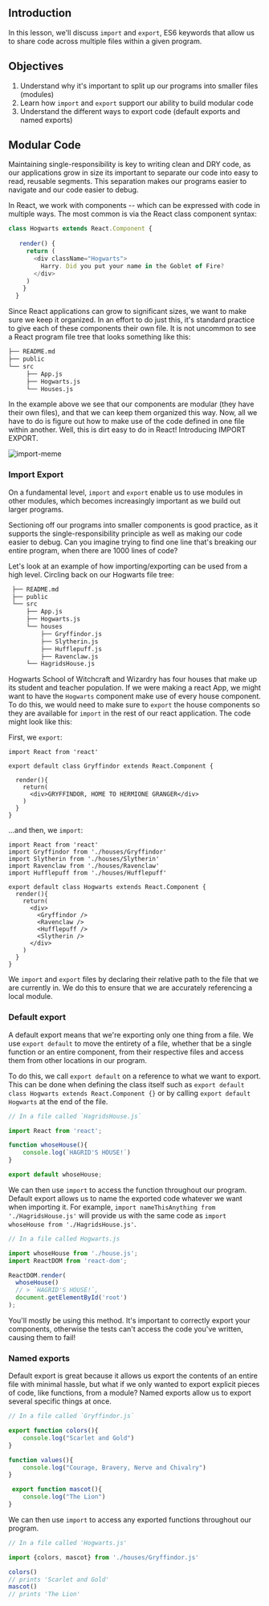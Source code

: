 ## Introduction
In this lesson, we'll discuss `import` and `export`, ES6 keywords that allow us to share code across multiple files within a given program.

## Objectives
1. Understand why it's important to split up our programs into smaller files (modules)
2. Learn how `import` and `export` support our ability to build modular code
3. Understand the different ways to export code (default exports and named exports)

## Modular Code

Maintaining single-responsibility is key to writing clean and DRY code, as our applications grow in size its important to separate our code into easy to read, reusable segments. This separation makes our programs easier to navigate and our code easier to debug.

In React, we work with components -- which can be expressed with code in multiple ways. The most common is via the React class component syntax:

```js
class Hogwarts extends React.Component {
  
   render() {
     return (
       <div className="Hogwarts">
         Harry. Did you put your name in the Goblet of Fire?
       </div>
     )
    }
  }
```

Since React applications can grow to significant sizes, we want to make sure we keep it organized. In an effort to do just this, it's standard practice to give each of these components their own file. It is not uncommon to see a React program file tree that looks something like this:

```bash
├── README.md
├── public
└── src
     ├── App.js
     ├── Hogwarts.js
     └── Houses.js
``` 
     
In the example above we see that our components are modular (they have their own files), and that we can keep them organized this way. Now, all we have to do is figure out how to make use of the code defined in one file within another. Well, this is dirt easy to do in React! Introducing IMPORT EXPORT.

![import-meme](https://memegenerator.net/img/instances/11027875/yo-dawg-we-heard-you-like-to-import-data-so-we-put-an-export-feature-into-your-data-import-maps-so-y.jpg)

### Import Export
On a fundamental level, `import` and `export` enable us to use modules in other modules, which becomes increasingly important as we build out larger programs.

Sectioning off our programs into smaller components is good practice, as it supports the single-responsibility principle as well as making our code easier to debug. Can you imagine trying to find one line that's breaking our entire program, when there are 1000 lines of code?

Let's look at an example of how importing/exporting can be used from a high level. Circling back on our Hogwarts file tree:

```bash
 ├── README.md
 ├── public
 └── src
     ├── App.js
     ├── Hogwarts.js
     └── houses
         ├── Gryffindor.js
         ├── Slytherin.js
         ├── Hufflepuff.js
         ├── Ravenclaw.js
	 └── HagridsHouse.js
``` 

Hogwarts School of Witchcraft and Wizardry has four houses that make up its student and teacher population. If we were making a react App, we might want to have the `Hogwarts` component make use of every house component. To do this, we would need to make sure to `export` the house components so they are available for `import` in the rest of our react application. The code might look like this:

First, we `export`:

```
import React from 'react'

export default class Gryffindor extends React.Component {

  render(){
    return(
      <div>GRYFFINDOR, HOME TO HERMIONE GRANGER</div>
    )
  }
}
```

...and then, we `import`:

```
import React from 'react'
import Gryffindor from './houses/Gryffindor'
import Slytherin from './houses/Slytherin'
import Ravenclaw from './houses/Ravenclaw'
import Hufflepuff from './houses/Hufflepuff'

export default class Hogwarts extends React.Component {
  render(){
    return(
      <div>
        <Gryffindor />
        <Ravenclaw />
        <Hufflepuff />
        <Slytherin />
      </div>
    )
  }
}
```

We `import` and `export` files by declaring their relative path to the file that we are currently in. We do this to ensure that we are accurately referencing a local module.

### Default export
A default export means that we're exporting only one thing from a file. We use `export default` to move the entirety of a file, whether that be a single function or an entire component, from their respective files and access them from other locations in our program.

To do this, we call `export default` on a reference to what we want to export. This can be done when defining the class itself such as `export default class Hogwarts extends React.Component {}` or by calling `export default Hogwarts` at the end of the file.

```js
// In a file called `HagridsHouse.js`

import React from 'react';

function whoseHouse(){
	console.log(`HAGRID'S HOUSE!`)
}

export default whoseHouse;
```
We can then use `import` to access the function throughout our program. Default export allows us to name the exported code whatever we want when importing it. For example, `import nameThisAnything from './HagridsHouse.js'` will provide us with the same code as `import whoseHouse from './HagridsHouse.js'`.

```js
// In a file called Hogwarts.js

import whoseHouse from './house.js';
import ReactDOM from 'react-dom';

ReactDOM.render(
  whoseHouse()
  // > `HAGRID'S HOUSE!`,
  document.getElementById('root')
);

```
You'll mostly be using this method. It's important to correctly export your components, otherwise the tests can't access the code you've written, causing them to fail!

### Named exports
Default export is great because it allows us export the contents of an entire file with minimal hassle, but what if we only wanted to export explicit pieces of code, like functions, from a module? Named exports allow us to export several specific things at once.

```js
// In a file called `Gryffindor.js`

export function colors(){
	console.log("Scarlet and Gold")
}

function values(){
	console.log("Courage, Bravery, Nerve and Chivalry")					
}

 export function mascot(){
	console.log("The Lion")	
}
```
We can then use `import` to access any exported functions throughout our program.

```js
// In a file called 'Hogwarts.js'

import {colors, mascot} from './houses/Gryffindor.js'

colors() 
// prints 'Scarlet and Gold'
mascot() 
// prints 'The Lion'
```
